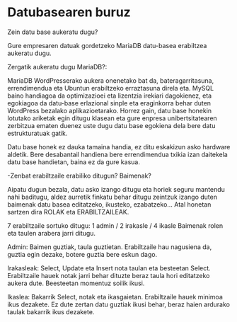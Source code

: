 # Datubasearen buruz

Zein datu base aukeratu dugu?

Gure empresaren datuak gordetzeko MariaDB datu-basea erabiltzea aukeratu dugu.

Zergatik aukeratu dugu MariaDB?:

MariaDB WordPresserako aukera onenetako bat da, bateragarritasuna, errendimendua eta Ubuntun erabiltzeko erraztasuna direla eta. MySQL baino handiagoa da optimizazioei eta lizentzia irekiari dagokienez, eta egokiagoa da datu-base erlazional sinple eta eraginkorra behar duten WordPress bezalako aplikazioetarako. 
Horrez gain, datu base honekin lotutako ariketak egin ditugu klasean eta gure enpresa unibertsitatearen zerbitzua ematen duenez uste dugu datu base egokiena dela bere datu estrukturatuak gatik.

Datu base honek ez dauka tamaina handia, ez ditu eskakizun asko hardware aldetik. Bere desabantail handiena bere errendimendua txikia izan daitekela datu base handietan, baina ez da gure kasua.

-Zenbat erabiltzaile erabiliko ditugun? Baimenak?

Aipatu dugun bezala, datu asko izango ditugu eta horiek seguru mantendu nahi baditugu, aldez aurretik finkatu behar ditugu zeintzuk izango duten baimenak datu basea editatzeko, ikusteko, ezabatzeko... Atal honetan sartzen dira ROLAK eta ERABILTZAILEAK.

7 erabiltzaile sortuko ditugu: 1 admin / 2 irakasle / 4 ikasle
Baimenak rolen eta taulen arabera jarri ditugu.

Admin: Baimen guztiak, taula guztietan.
Erabiltzaile hau nagusiena da, guztia egin dezake, botere guztia bere eskun dago.

Irakasleak: Select, Update eta Insert nota taulan eta besteetan Select.
Erabiltzaile hauek notak jarri behar dituzte beraz taula hori editatzeko aukera dute. Beesteetan momentuz soilik ikusi.

Ikaslea: Bakarrik Select, notak eta ikasgaietan.
Erabiltzaile hauek minimoa ikus dezakete. Ez dute zertan datu guztiak ikusi behar, beraz haien ardurako taulak bakarrik ikus dezakete.